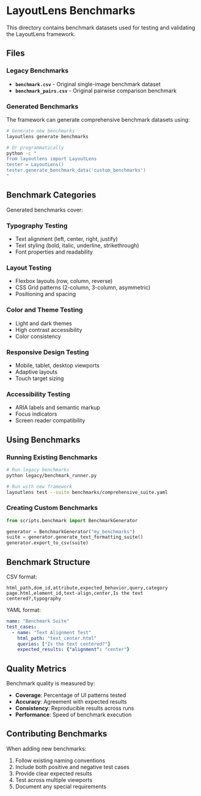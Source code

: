 # LayoutLens Benchmarks

This directory contains benchmark datasets used for testing and validating the LayoutLens framework.

## Files

### Legacy Benchmarks
- **`benchmark.csv`** - Original single-image benchmark dataset
- **`benchmark_pairs.csv`** - Original pairwise comparison benchmark

### Generated Benchmarks
The framework can generate comprehensive benchmark datasets using:

```bash
# Generate new benchmarks
layoutlens generate benchmarks

# Or programmatically
python -c "
from layoutlens import LayoutLens
tester = LayoutLens()
tester.generate_benchmark_data('custom_benchmarks')
"
```

## Benchmark Categories

Generated benchmarks cover:

### Typography Testing
- Text alignment (left, center, right, justify)
- Text styling (bold, italic, underline, strikethrough)
- Font properties and readability

### Layout Testing  
- Flexbox layouts (row, column, reverse)
- CSS Grid patterns (2-column, 3-column, asymmetric)
- Positioning and spacing

### Color and Theme Testing
- Light and dark themes
- High contrast accessibility
- Color consistency

### Responsive Design Testing
- Mobile, tablet, desktop viewports
- Adaptive layouts
- Touch target sizing

### Accessibility Testing
- ARIA labels and semantic markup
- Focus indicators
- Screen reader compatibility

## Using Benchmarks

### Running Existing Benchmarks

```bash
# Run legacy benchmarks
python legacy/benchmark_runner.py

# Run with new framework
layoutlens test --suite benchmarks/comprehensive_suite.yaml
```

### Creating Custom Benchmarks

```python
from scripts.benchmark import BenchmarkGenerator

generator = BenchmarkGenerator("my_benchmarks")
suite = generator.generate_text_formatting_suite()
generator.export_to_csv(suite)
```

## Benchmark Structure

CSV format:
```csv
html_path,dom_id,attribute,expected_behavior,query,category
page.html,element_id,text-align,center,Is the text centered?,typography
```

YAML format:
```yaml
name: "Benchmark Suite"
test_cases:
  - name: "Text Alignment Test"
    html_path: "text_center.html"
    queries: ["Is the text centered?"]
    expected_results: {"alignment": "center"}
```

## Quality Metrics

Benchmark quality is measured by:
- **Coverage**: Percentage of UI patterns tested
- **Accuracy**: Agreement with expected results  
- **Consistency**: Reproducible results across runs
- **Performance**: Speed of benchmark execution

## Contributing Benchmarks

When adding new benchmarks:

1. Follow existing naming conventions
2. Include both positive and negative test cases
3. Provide clear expected results
4. Test across multiple viewports
5. Document any special requirements